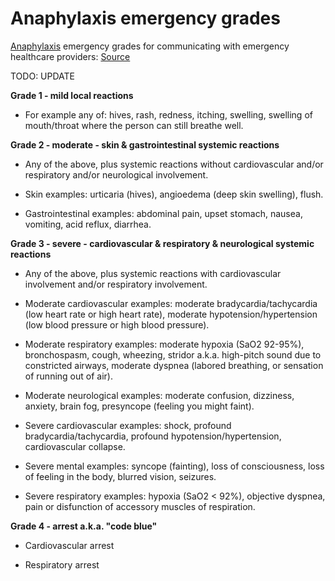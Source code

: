 [//]: # (
source: gpt-3 + jph editing
tags: severities
)

# Anaphylaxis emergency grades

[Anaphylaxis](../anaphylaxis/) emergency grades for communicating with emergency healthcare providers: [Source](https://www.worldallergyorganizationjournal.org/article/S1939-4551(24)00007-3/pdf)

TODO: UPDATE

**Grade 1 - mild local reactions**

* For example any of: hives, rash, redness, itching, swelling, swelling of mouth/throat where the person can still breathe well.

**Grade 2 - moderate - skin & gastrointestinal systemic reactions**

* Any of the above, plus systemic reactions without cardiovascular and/or respiratory and/or neurological involvement.
 
* Skin examples: urticaria (hives), angioedema (deep skin swelling), flush.

* Gastrointestinal examples: abdominal pain, upset stomach, nausea, vomiting, acid reflux, diarrhea.

**Grade 3 - severe - cardiovascular & respiratory & neurological systemic reactions**

* Any of the above, plus systemic reactions with cardiovascular involvement and/or respiratory involvement.

* Moderate cardiovascular examples: moderate bradycardia/tachycardia (low heart rate or high heart rate), moderate hypotension/hypertension (low blood pressure or high blood pressure).

* Moderate respiratory examples: moderate hypoxia (SaO2 92-95%), bronchospasm, cough, wheezing, stridor a.k.a. high-pitch sound due to constricted airways, moderate dyspnea (labored breathing, or sensation of running out of air).

* Moderate neurological examples: moderate confusion, dizziness, anxiety, brain fog, presyncope (feeling you might faint).

* Severe cardiovascular examples: shock, profound bradycardia/tachycardia, profound hypotension/hypertension, cardiovascular collapse.

* Severe mental examples: syncope (fainting), loss of consciousness, loss of feeling in the body, blurred vision, seizures.

* Severe respiratory examples: hypoxia (SaO2 < 92%), objective dyspnea, pain or disfunction of accessory muscles of respiration.

**Grade 4 - arrest a.k.a. "code blue"**

* Cardiovascular arrest

* Respiratory arrest
